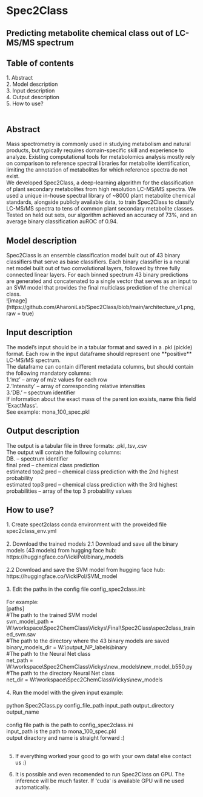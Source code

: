 <h1>Spec2Class</h1>
<h2>Predicting metabolite chemical class out of LC-MS/MS spectrum</h2>

<h2>Table of contents</h2>
1. Abstract<br>
2. Model description<br>
3. Input description<br>
4. Output description<br>
5. How to use?<br>
<br>
<h2>Abstract</h2>
Mass spectrometry is commonly used in studying metabolism and natural products, but typically requires domain-specific skill and experience to analyze. Existing computational tools for metabolomics analysis mostly rely on comparison to reference spectral libraries for metabolite identification, limiting the annotation of metabolites for which reference spectra do not exist. <br>
We developed Spec2Class, a deep-learning algorithm for the classification of plant secondary metabolites from high resolution LC-MS/MS spectra. We used a unique in-house spectral library of ~8000 plant metabolite chemical standards, alongside publicly available data, to train Spec2Class to classify LC-MS/MS spectra to tens of common plant secondary metabolite classes. Tested on held out sets, our algorithm achieved an accuracy of 73%, and an average binary classification auROC of 0.94.
<h2>Model description</h2>
Spec2Class is an ensemble classification model built out of 43 binary classifiers that serve as base classifiers. Each binary classifier is a neural net model built out of two convolutional layers, followed by three fully connected linear layers. For each binned spectrum 43 binary predictions are generated and concatenated to a single vector that serves as an input to an SVM model that provides the final multiclass prediction of the chemical class.<br>
![image](https://github.com/AharoniLab/Spec2Class/blob/main/architecture_v1.png, raw = true)
<h2>Input description</h2>
The model’s input should be in a tabular format and saved in a .pkl  (pickle) format. Each row in the input dataframe should represent one **positive** LC-MS/MS spectrum.<br>
The dataframe can contain different metadata columns, but should contain the following mandatory columns:<br>
1.‘mz’ – array of m/z values for each row<br>
2.‘Intensity’ – array of corresponding relative intensities <br>
3.‘DB.’ – spectrum identifier <br>
If information about the exact mass of the parent ion exsists, name this field 'ExactMass'. <br>
See example: mona_100_spec.pkl<br>
<h2>Output description</h2>
The output is a tabular file in three formats: .pkl,.tsv,.csv<br>
The output will contain the following columns: <br>
DB. – spectrum identifier <br>
final pred – chemical class prediction <br>
estimated top2 pred – chemical class prediction with the 2nd highest probability<br>
estimated top3 pred – chemical class prediction with the 3rd highest <br>
probabilities – array of the top 3 probability values <br>
<h2>How to use?</h2>
1. Create spect2class conda environment with the proveided file spec2class_env.yml<br>
<br>
2. Download the trained models
  2.1 Download and save all the binary models (43 models) from hugging face hub: https://huggingface.co/VickiPol/binary_models<br>
  <br>
  2.2 Download and save the SVM model from hugging face hub: https://huggingface.co/VickiPol/SVM_model<br>
  <br>
3. Edit the paths in the config file config_spec2class.ini:<br>
<br>
For example:<br>
[paths]<br>
#The path to the trained SVM model<br>
svm_model_path = W:\workspace\Spec2ChemClass\Vickys\Final\Spec2Class\spec2class_trained_svm.sav<br>
#The path to the directory where the 43 binary models are saved<br>
binary_models_dir = W:\output_NP_labels\binary<br>
#The path to the Neural Net class<br>
net_path = W:\workspace\Spec2ChemClass\Vickys\new_models\new_model_b550.py<br>
#The path to the directory Neural Net class<br>
net_dir = W:\workspace\Spec2ChemClass\Vickys\new_models<br>
<br>
4. Run the model with the given input example:<br>
<br>
python Spec2Class.py config_file_path input_path output_directory output_name <br>
<br>
config file path is the path to config_spec2class.ini<br>
input_path is the path to mona_100_spec.pkl<br>
output diractory and name is straight forward :)<br>
<br>

5. If everything worked your good to go with your own data! else contact us :)

6. It is possible and even recomended to run Spec2Class on GPU. The inference will be much faster. If 'cuda' is available GPU will ne used automatically.
